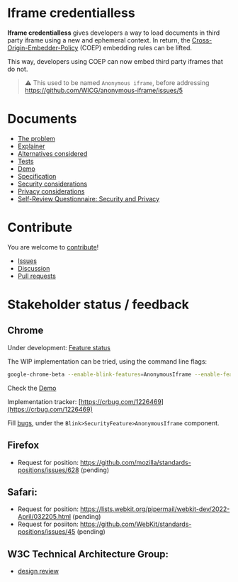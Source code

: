 Iframe credentialless
================

**Iframe credentialless** gives developers a way to load documents in third party
iframe using a new and ephemeral context. In return, the
[Cross-Origin-Embedder-Policy](https://wicg.github.io/cross-origin-embedder-policy/)
(COEP) embedding rules can be lifted.

This way, developers using COEP can now embed third party iframes that do not.

> :warning: This used to be named `Anonymous iframe`, before addressing https://github.com/WICG/anonymous-iframe/issues/5

Documents
=========
- [The problem](https://wicg.github.io/anonymous-iframe/#problem)
- [Explainer](https://wicg.github.io/anonymous-iframe/#explainer)
- [Alternatives considered](https://wicg.github.io/anonymous-iframe/#alternatives)
- [Tests](https://wicg.github.io/anonymous-iframe/#tests)
- [Demo](https://anonymous-iframe.glitch.me/)
- [Specification](https://wicg.github.io/anonymous-iframe/#specification)
- [Security considerations](https://wicg.github.io/anonymous-iframe/#security)
- [Privacy considerations](https://wicg.github.io/anonymous-iframe/#privacy)
- [Self-Review Questionnaire: Security and Privacy](https://wicg.github.io/anonymous-iframe/#questionnaire)

Contribute
==========

You are welcome to [contribute](CONTRIBUTING.md)!
- [Issues](https://github.com/ArthurSonzogni/anonymous-iframe/issues)
- [Discussion](https://github.com/ArthurSonzogni/anonymous-iframe/discussions)
- [Pull requests](https://github.com/ArthurSonzogni/anonymous-iframe/pulls)

Stakeholder status / feedback
=============================

Chrome
------

Under development: [Feature status](https://chromestatus.com/feature/5729461725036544)

The WIP implementation can be tried, using the command line flags:
```bash
google-chrome-beta --enable-blink-features=AnonymousIframe --enable-features=PartitionedCookies
```
Check the [Demo](https://anonymous-iframe.glitch.me/index.html)

Implementation tracker: [https://crbug.com/1226469](https://crbug.com/1226469)

Fill [bugs](https://bugs.chromium.org/p/chromium/issues/entry), under the
`Blink>SecurityFeature>AnonymousIframe` component.


Firefox
-------

- Request for position: https://github.com/mozilla/standards-positions/issues/628  (pending)

Safari:
-------

- Request for position: https://lists.webkit.org/pipermail/webkit-dev/2022-April/032205.html (pending)
- Request for posiiton: https://github.com/WebKit/standards-positions/issues/45 (pending)

W3C Technical Architecture Group:
---------------------------------
- [design review](https://github.com/w3ctag/design-reviews/issues/639)
